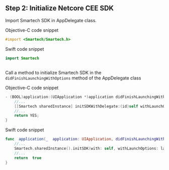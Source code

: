 ## Step 2: Initialize Netcore CEE SDK
Import Smartech SDK in AppDelegate class.

Objective-C code snippet
```objectivec
#import <Smartech/Smartech.h>
```
Swift code snippet
```swift
import Smartech
```
##
Call a method to initialize Smartech SDK in the `didFinishLaunchingWithOptions` method of the AppDelegate class

Objective-C code snippet

```objectivec
- (BOOL)application:(UIApplication *)application didFinishLaunchingWithOptions:(NSDictionary *)launchOptions {
	//...
	[[Smartech sharedInstance] initSDKWithDelegate:(id)self withLaunchOptions:launchOptions];
	//...
	return YES;
}
```
Swift code snippet

```swift
func  application(_  application: UIApplication, didFinishLaunchingWithOptions  launchOptions:[UIApplication.LaunchOptionsKey: Any]?) -> Bool {
	//...
	Smartech.sharedInstance().initSDK(with: self, withLaunchOptions: launchOptions)
	//...
	return  true
}
```